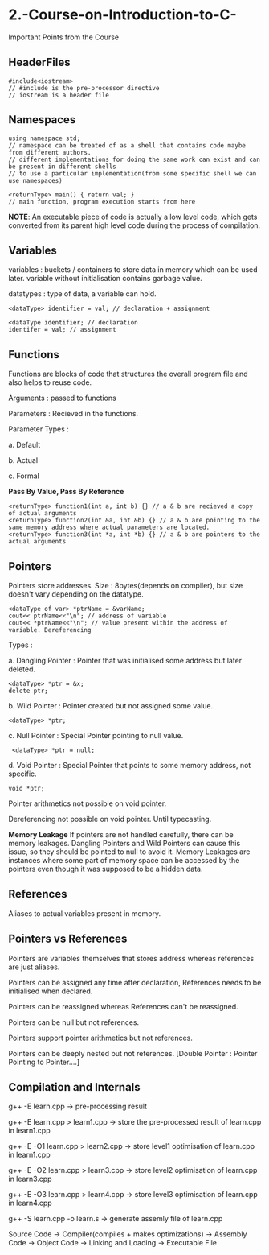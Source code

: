 # 2.-Course-on-Introduction-to-C-
Important Points from the Course

## HeaderFiles
```
#include<iostream>
// #include is the pre-processor directive
// iostream is a header file
```

## Namespaces
```
using namespace std;
// namespace can be treated of as a shell that contains code maybe from different authors.
// different implementations for doing the same work can exist and can be present in different shells
// to use a particular implementation(from some specific shell we can use namespaces)
```

```
<returnType> main() { return val; }
// main function, program execution starts from here
```

**NOTE**: An executable piece of code is actually a low level code, which gets converted from its parent high level code during the process of compilation.

## Variables
variables : buckets / containers to store data in memory which can be used later.
variable without initialisation contains garbage value.

datatypes : type of data, a variable can hold.
```
<dataType> identifier = val; // declaration + assignment
```
```
<dataType identifier; // declaration
identifer = val; // assignment
```

## Functions
Functions are blocks of code that structures the overall program file and also helps to reuse code.

Arguments : passed to functions

Parameters : Recieved in the functions.

Parameter Types :

a. Default

b. Actual

c. Formal

**Pass By Value, Pass By Reference**
```
<returnType> function1(int a, int b) {} // a & b are recieved a copy of actual arguments
<returnType> function2(int &a, int &b) {} // a & b are pointing to the same memory address where actual parameters are located.
<returnType> function3(int *a, int *b) {} // a & b are pointers to the actual arguments
```


## Pointers
Pointers store addresses. Size : 8bytes(depends on compiler), but size doesn't vary depending on the datatype. 

```
<dataType of var> *ptrName = &varName; 
cout<< ptrName<<"\n"; // address of variable
cout<< *ptrName<<"\n"; // value present within the address of variable. Dereferencing
```

Types : 

a. Dangling Pointer : Pointer that was initialised some address but later deleted. 
   ```
   <dataType> *ptr = &x;
   delete ptr;
   ```

b. Wild Pointer : Pointer created but not assigned some value.
   ```
   <dataType> *ptr;
   ```
c. Null Pointer : Special Pointer pointing to null value.
   ```
    <dataType> *ptr = null;
   ```

d. Void Pointer : Special Pointer that points to some memory address, not specific.
   ```
   void *ptr;
   ```
   Pointer arithmetics not possible on void pointer.

   Dereferencing not possible on void pointer. Until typecasting.

**Memory Leakage** 
If pointers are not handled carefully, there can be memory leakages. 
Dangling Pointers and Wild Pointers can cause this issue, so they should be pointed to null to avoid it.
Memory Leakages are instances where some part of memory space can be accessed by the pointers even though it was supposed to be a hidden data.

 ## References
 Aliases to actual variables present in memory.

 ## Pointers vs References
 Pointers are variables themselves that stores address whereas references are just aliases.

 Pointers can be assigned any time after declaration, References needs to be initialised when declared.

 Pointers can be reassigned whereas References can't be reassigned.

 Pointers can be null but not references.

 Pointers support pointer arithmetics but not references.

 Pointers can be deeply nested but not references. [Double Pointer : Pointer Pointing to Pointer....]

 ## Compilation and Internals
 g++ -E learn.cpp -> pre-processing result

 g++ -E learn.cpp > learn1.cpp -> store the pre-processed result of learn.cpp in learn1.cpp

 g++ -E -O1 learn.cpp > learn2.cpp -> store level1 optimisation of learn.cpp in learn1.cpp

 g++ -E -O2 learn.cpp > learn3.cpp -> store level2 optimisation of learn.cpp in learn3.cpp

 g++ -E -O3 learn.cpp > learn4.cpp -> store level3 optimisation of learn.cpp in learn4.cpp

 g++ -S learn.cpp -o learn.s -> generate assemly file of learn.cpp

 Source Code -> Compiler(compiles + makes optimizations) -> Assembly Code -> Object Code -> Linking and Loading -> Executable File 
